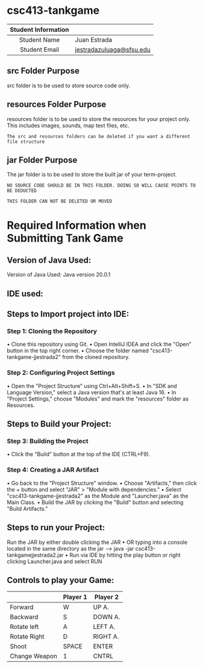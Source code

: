 # csc413-tankgame


| Student Information |              |
|:-------------------:|--------------|
|  Student Name       | Juan Estrada |
|  Student Email      | jestradazuluaga@sfsu.edu   |

## src Folder Purpose 
src folder is to be used to store source code only.

## resources Folder Purpose 
resources folder is to be used to store the resources for your project only. This includes images, sounds, map text files, etc.

`The src and resources folders can be deleted if you want a different file structure`

## jar Folder Purpose 
The jar folder is to be used to store the built jar of your term-project.

`NO SOURCE CODE SHOULD BE IN THIS FOLDER. DOING SO WILL CAUSE POINTS TO BE DEDUCTED`

`THIS FOLDER CAN NOT BE DELETED OR MOVED`

# Required Information when Submitting Tank Game

## Version of Java Used:
Version of Java Used: Java version 20.0.1
## IDE used: 

## Steps to Import project into IDE:
### Step 1: Cloning the Repository
• Clone this repository using Git.
• Open IntelliJ IDEA and click the "Open" button in the top right corner.
• Choose the folder named "csc413-tankgame-jjestrada2" from the cloned repository.
### Step 2: Configuring Project Settings
• Open the "Project Structure" using Ctrl+Alt+Shift+S.
• In "SDK and Language Version," select a Java version that's at least Java 16.
• In "Project Settings," choose "Modules" and mark the "resources" folder as Resources.
## Steps to Build your Project:
### Step 3: Building the Project
• Click the "Build" button at the top of the IDE (CTRL+F9).
### Step 4: Creating a JAR Artifact
• Go back to the "Project Structure" window.
• Choose "Artifacts," then click the + button and select "JAR" > "Module with dependencies."
• Select "csc413-tankgame-jjestrada2" as the Module and "Launcher.java" as the Main Class.
• Build the JAR by clicking the "Build" button and selecting "Build Artifacts."
## Steps to run your Project:
  Run the JAR by either double clicking the JAR
• OR typing into a console located in the same directory as the jar --> java -jar csc413-tankgamejjestrada2.jar
• Run via IDE by hitting the play button or right clicking Launcher.java and select RUN
## Controls to play your Game:

|               | Player 1 | Player 2 |
|---------------|----------|----------|
| Forward       | W        | UP A.    |
| Backward      | S        | DOWN A.  |
| Rotate left   | A        | LEFT A.  |
| Rotate Right  | D        | RIGHT A. |
| Shoot         | SPACE    | ENTER    |
| Change Weapon | 1        | CNTRL    |
 
<!-- you may add more controls if you need to. -->